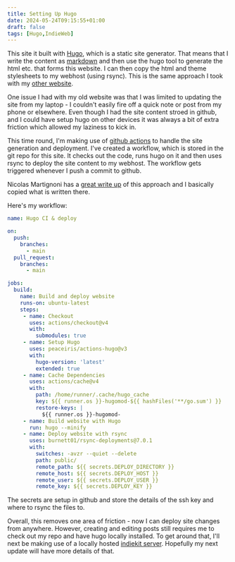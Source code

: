 ```yaml
---
title: Setting Up Hugo
date: 2024-05-24T09:15:55+01:00
draft: false
tags: [Hugo,IndieWeb]
---
```

This site it built with [Hugo](https://gohugo.io/), which is a static site generator. That means that I write the content as [markdown](https://www.markdownguide.org/) and then use the hugo tool to generate the html etc. that forms this website. I can then copy the html and theme stylesheets to my webhost (using rsync). This is the same approach I took with my [other website](https://www.vurt.co.uk).

One issue I had with my old website was that I was limited to updating the site from my laptop - I couldn't easily fire off a quick note or post from my phone or elsewhere. Even though I had the site content stroed in github, and I could have setup hugo on other devices it was always a bit of extra friction which allowed my laziness to kick in.

This time round, I'm making use of [github actions](https://github.com/features/actions) to handle the site generation and deployment. I've created a workflow, which is stored in the git repo for this site. It checks out the code, runs hugo on it and then uses rsync to deploy the site content to my webhost. The workflow gets triggered whenever I push a commit to github.

Nicolas Martignoni has a [great write up](https://blog.martignoni.net/2022/07/deploy-hugo/) of this approach and I basically copied what is written there.

Here's my workflow:

```yaml
name: Hugo CI & deploy

on:
  push:
    branches:
      - main
  pull_request:
    branches:
      - main

jobs:
  build:
    name: Build and deploy website
    runs-on: ubuntu-latest
    steps:
     - name: Checkout
       uses: actions/checkout@v4
       with:
         submodules: true
     - name: Setup Hugo
       uses: peaceiris/actions-hugo@v3
       with:
         hugo-version: 'latest'
         extended: true
     - name: Cache Dependencies
       uses: actions/cache@v4
       with:
         path: /home/runner/.cache/hugo_cache
         key: ${{ runner.os }}-hugomod-${{ hashFiles('**/go.sum') }}
         restore-keys: |
           ${{ runner.os }}-hugomod-
     - name: Build website with Hugo
       run: hugo --minify
     - name: Deploy website with rsync
       uses: burnett01/rsync-deployments@7.0.1
       with:
         switches: -avzr --quiet --delete
         path: public/
         remote_path: ${{ secrets.DEPLOY_DIRECTORY }}
         remote_host: ${{ secrets.DEPLOY_HOST }}
         remote_user: ${{ secrets.DEPLOY_USER }}
         remote_key: ${{ secrets.DEPLOY_KEY }}
```
The secrets are setup in github and store the details of the ssh key and where to rsync the files to.

Overall, this removes one area of friction - now I can deploy site changes from anywhere. However, creating and editing posts still requires me to check out my repo and have hugo locally installed. To get around that, I'll next be making use of a locally hosted [indiekit server](https://getindiekit.com/). Hopefully my next update will have more details of that.
